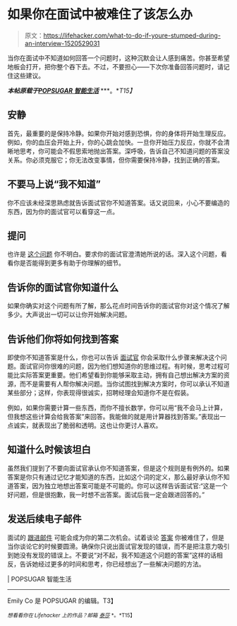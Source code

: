 # 如果你在面试中被难住了该怎么办

> 原文：<https://lifehacker.com/what-to-do-if-youre-stumped-during-an-interview-1520529031>

当你在面试中不知道如何回答一个问题时，这种沉默会让人感到痛苦。你甚至希望地板会打开，把你整个吞下去。不过，不要担心——下次你准备回答问题时，请记住这些建议。



***本帖原载于***[***POPSUGAR 智能生活***](http://www.savvysugar.com/What-Do-You-Cant-Answer-Interview-Question-33925868) ***。**T15】*

## 安静

首先，最重要的是保持冷静。如果你开始对感到恐惧，你的身体将开始生理反应。例如，你的血压会开始上升，你的心跳会加快。一旦你开始压力反应，你就不会清晰地思考，你可能会不假思索地抛出答案。深呼吸，告诉自己不知道问题的答案没关系。你必须克服它；你无法改变事情，但你需要保持冷静，找到正确的答案。

## 不要马上说“我不知道”

你不应该未经深思熟虑就告诉面试官你不知道答案。话又说回来，小心不要编造的东西，因为你的面试官可以看穿这一点。

## 提问

也许是 [这个问题](https://lifehacker.com/how-to-tackle-three-of-the-toughest-interview-questions-5971473) 你不明白。要求你的面试官澄清她所说的话。深入这个问题，看看你是否能得到更多有助于你理解的细节。

## 告诉你的面试官你知道什么

如果你确实对这个问题有所了解，那么花点时间告诉你的面试官你对这个情况了解多少。大声说出一切可以让你开始解决问题。

## 告诉他们你将如何找到答案

即使你不知道答案是什么，你也可以告诉 [面试官](https://lifehacker.com/how-to-recover-from-a-bad-job-interview-5968989) 你会采取什么步骤来解决这个问题。面试官问你很难的问题，因为他们想知道你的思维过程。有时候，思考过程可能比实际答案更重要。他们希望看到你能够采取主动，拥有自己想出解决方案的资源，而不是需要有人帮你解决问题。当你试图找到解决方案时，你可以承认不知道某些部分；这样，你表现得很诚实，招聘经理会知道你不是在假装。

例如，如果你需要计算一些东西，而你不擅长数学，你可以用“我不会马上计算，但我想这些计算会给我答案”来回答。我能做的就是用计算器找到答案。”表现出一点诚实，就表现出了脆弱和透明。这也让你更讨人喜欢。

## 知道什么时候该坦白

虽然我们提到了不要向面试官承认你不知道答案，但是这个规则是有例外的。如果答案是你只有通过记忆才能知道的东西，比如这个词的定义，那么最好承认你不知道答案，因为独立地想出答案可能是不可能的。你可以这样告诉面试官:“这是一个好问题，但是很抱歉，我一时想不出答案。面试后我一定会跟进回答的。”

## 发送后续电子邮件

面试的 [跟进邮件](http://www.savvysugar.com/Interview-Follow-Up-Email-Template-19179139) 可能会成为你的第二次机会。试着谈论 [答案](https://lifehacker.com/write-a-post-interview-thank-you-that-actually-boosts-y-5982951) 你被难住了，但是当你谈论它的时候要圆滑。确保你只说出面试官发现的错误，而不是把注意力吸引到她没有发现的错误上。不要说“对不起，我不知道这个问题的答案”这样的话相反，告诉她经过更多的时间和思考，你已经想出了一些解决问题的方法。

| POPSUGAR 智能生活

* * *

Emily Co 是 POPSUGAR 的编辑。T3】

<small>*想看看你在 Lifehacker 上的作品？邮箱*</small> [<small>*泰莎*</small>](https://mail.google.com/mail/?view=cm&fs=1&tf=1&to=tessa@lifehacker.com) <small>*。*T15】</small>